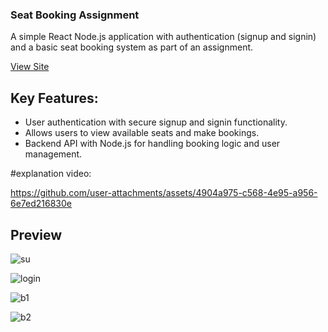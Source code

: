 ### Seat Booking Assignment

A simple React Node.js application with authentication (signup and signin) and a basic seat booking system as part of an assignment.

[View Site](https://seat-booking-fe.onrender.com/)


## Key Features:

- User authentication with secure signup and signin functionality.
- Allows users to view available seats and make bookings.
- Backend API with Node.js for handling booking logic and user management.

#explanation video: 




https://github.com/user-attachments/assets/4904a975-c568-4e95-a956-6e7ed216830e



## Preview

![su](https://github.com/user-attachments/assets/1d7ee829-ddb9-4b08-8091-285d08d48d9c)


![login](https://github.com/user-attachments/assets/c8d6c02f-3b16-4795-a8d2-18205510148d)


![b1](https://github.com/user-attachments/assets/b85f2bd9-8c38-4911-860e-de59928836fc)



![b2](https://github.com/user-attachments/assets/71fcfd9f-b293-4e12-bbe6-ee6779359663)
